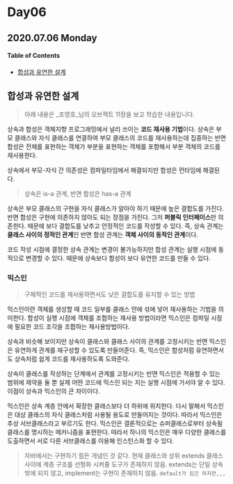 # Day06

## 2020.07.06 Monday

#### Table of Contents

* [합성과 유연한 설계](day06.md#합성과_유연한_설계)

## 합성과 유연한 설계

> 아래 내용은 _조영호_님의 오브젝트 11장을 보고 학습한 내용입니다.

상속과 합성은 객체지향 프로그래밍에서 널리 쓰이는 **코드 재사용 기법**이다. 상속은 부모 클래스와 자식 클래스를 연결하여 부모 클래스의 코드를 재사용하는데 집중하는 반면 합성은 전체를 표현하는 객체가 부분을 표현하는 객체를 포함해서 부분 객체의 코드를 재사용한다.

상속에서 부모-자식 간 의존성은 컴파일타임에서 해결되지만 합성은 런타임에 해결된다.

> 상속은 is-a 관계, 반면 합성은 has-a 관계

상속은 부모 클래스의 구현을 자식 클래스가 알아야 하기 때문에 높은 결합도를 가진다. 반면 합성은 구현에 의존하지 않아도 되는 장점을 가진다. 그저 **퍼블릭 인터페이스**만 의존한다. 때문에 보다 결합도를 낮추고 안정적인 코드를 작성할 수 있다. 즉, 상속 관계는 **클래스 사이의 정적인 관계**인 반면 합성 관계는 **객체 사이의 동적인 관계**이다.

코드 작성 시점에 결정한 상속 관계는 변경이 불가능하지만 합성 관계는 실행 시점에 동적으로 변경할 수 있다. 때문에 상속보다 합성이 보다 유연한 코드를 만들 수 있다.

### 믹스인

> 구체적인 코드를 재사용하면서도 낮은 결합도를 유지할 수 있는 방법

믹스인이란 객체를 생성할 때 코드 일부를 클래스 안에 섞에 넣어 재사용하는 기법을 의미한다. 합성이 실행 시점에 객체를 조합하는 재사용 방법이라면 믹스인은 컴파일 시점에 필요한 코드 조각을 조합하는 재사용방법이다.

상속과 비슷해 보이지만 상속이 클래스와 클래스 사이의 관계를 고정시키는 반면 믹스인은 유연하게 관계를 재구성할 수 있도록 만들어준다. 즉, 믹스인은 합성처럼 유연하면서도 상속처럼 쉽게 코드를 재사용하도록 도와준다.

상속이 클래스를 작성하는 단계에서 관계를 고정시키는 반면 믹스인은 적용할 수 있는 범위에 제약을 둘 뿐 실제 어떤 코드에 믹스인 되는 지는 실행 시점에 가서야 알 수 있다. 이점이 상속과 믹스인의 큰 차이이다.

믹스인은 상속 계층 안에서 확장한 클래스보다 더 하위에 위치한다. 다시 말해서 믹스인은 대상 클래스의 자식 클래스처럼 사용될 용도로 만들어지는 것이다. 따라서 믹스인은 추상 서브클래스라고 부르기도 한다. 믹스인은 결론적으로는 슈퍼클래스로부터 상속될 클래스를 명시하는 메커니즘을 표현한다. 따라서 하나의 믹스인은 매우 다양한 클래스를 도출하면서 서로 다른 서브클래스를 이용해 인스턴스화 할 수 있다.

> 자바에서는 구현하기 힘든 개념인 것 같다. 현재 클래스와 상위 extends 클래스 사이에 계층 구조를 선형화 시켜줄 도구가 존재하지 않음. extends는 단일 상속 밖에 되지 않고, implement는 구현이 존재하지 않음. `default가 있긴 하지만,,,`

